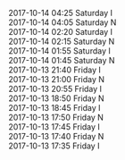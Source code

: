 2017-10-14 04:25 Saturday  I  
2017-10-14 04:05 Saturday  N  
2017-10-14 02:20 Saturday  I  
2017-10-14 02:15 Saturday  N  
2017-10-14 01:55 Saturday  I  
2017-10-14 01:45 Saturday  N  
2017-10-13 21:40 Friday  I  
2017-10-13 21:00 Friday  N  
2017-10-13 20:55 Friday  I  
2017-10-13 18:50 Friday  N  
2017-10-13 18:45 Friday  I  
2017-10-13 17:50 Friday  N  
2017-10-13 17:45 Friday  I  
2017-10-13 17:40 Friday  N  
2017-10-13 17:35 Friday  I  
